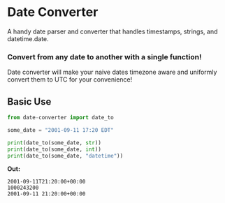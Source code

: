# Date Converter
A handy date parser and converter that handles timestamps, strings, and datetime.date.

### Convert from any date to another with a single function!
Date converter will make your naive dates timezone aware and uniformly convert them to UTC for your convenience!

## Basic Use

```python
from date-converter import date_to

some_date = "2001-09-11 17:20 EDT"

print(date_to(some_date, str))
print(date_to(some_date, int))
print(date_to(some_date, "datetime"))
```

__Out:__

```
2001-09-11T21:20:00+00:00
1000243200
2001-09-11 21:20:00+00:00
```